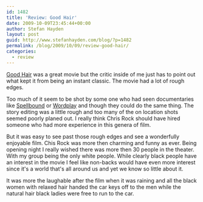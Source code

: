 ```yaml
---
id: 1482
title: 'Review: Good Hair'
date: 2009-10-09T23:45:44+00:00
author: Stefan Hayden
layout: post
guid: http://www.stefanhayden.com/blog/?p=1482
permalink: /blog/2009/10/09/review-good-hair/
categories:
  - review
---
```

<a href="http://www.rottentomatoes.com/m/good_hair/">Good Hair</a> was a great movie but the critic inside of me just has to point out what kept it from being an instant classic. The movie had a lot of rough edges. 

Too much of it seem to be shot by some one who had seen documentaries like <a href="http://www.amazon.com/Spellbound-Angela-Arenivar/dp/B0000WN13Q/stefanhayden-20">Spellbound</a> or <a href="http://www.amazon.com/Wordplay-Will-Shortz/dp/B000HLDFR2/stefanhayden-20">Wordplay</a> and though they could do the same thing. The story editing was a little rough and too many of the on location shots seemed poorly planed out. I really think Chris Rock should have hired someone who had more experience in this genera of film.

But it was easy to see past those rough edges and see a wonderfully enjoyable film. Chis Rock was more then charming and funny as ever. Being opening night I really wished there was more then 30 people in the theater. With my group being the only white people. While clearly black people have an interest in the movie I feel like non-backs would have even more interest since it's a world that's all around us and yet we know so little about it.

It was more the laughable after the film when it was raining and all the black women with relaxed hair handed the car keys off to the men while the natural hair black ladies were free to run to the car.